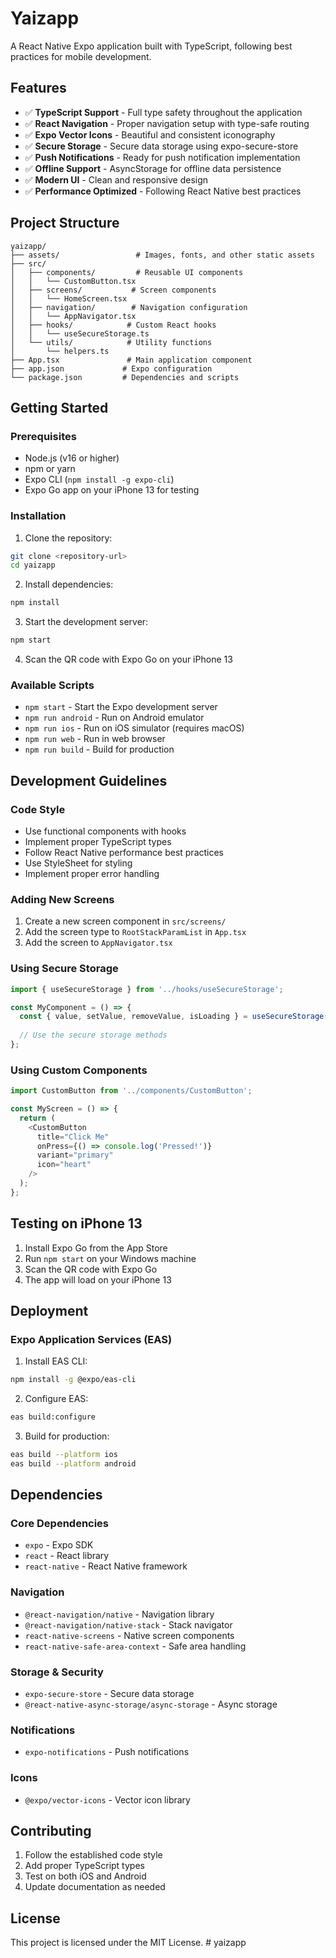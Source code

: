 # Yaizapp

A React Native Expo application built with TypeScript, following best practices for mobile development.

## Features

- ✅ **TypeScript Support** - Full type safety throughout the application
- ✅ **React Navigation** - Proper navigation setup with type-safe routing
- ✅ **Expo Vector Icons** - Beautiful and consistent iconography
- ✅ **Secure Storage** - Secure data storage using expo-secure-store
- ✅ **Push Notifications** - Ready for push notification implementation
- ✅ **Offline Support** - AsyncStorage for offline data persistence
- ✅ **Modern UI** - Clean and responsive design
- ✅ **Performance Optimized** - Following React Native best practices

## Project Structure

```
yaizapp/
├── assets/                 # Images, fonts, and other static assets
├── src/
│   ├── components/         # Reusable UI components
│   │   └── CustomButton.tsx
│   ├── screens/           # Screen components
│   │   └── HomeScreen.tsx
│   ├── navigation/        # Navigation configuration
│   │   └── AppNavigator.tsx
│   ├── hooks/            # Custom React hooks
│   │   └── useSecureStorage.ts
│   └── utils/            # Utility functions
│       └── helpers.ts
├── App.tsx               # Main application component
├── app.json             # Expo configuration
└── package.json         # Dependencies and scripts
```

## Getting Started

### Prerequisites

- Node.js (v16 or higher)
- npm or yarn
- Expo CLI (`npm install -g expo-cli`)
- Expo Go app on your iPhone 13 for testing

### Installation

1. Clone the repository:
```bash
git clone <repository-url>
cd yaizapp
```

2. Install dependencies:
```bash
npm install
```

3. Start the development server:
```bash
npm start
```

4. Scan the QR code with Expo Go on your iPhone 13

### Available Scripts

- `npm start` - Start the Expo development server
- `npm run android` - Run on Android emulator
- `npm run ios` - Run on iOS simulator (requires macOS)
- `npm run web` - Run in web browser
- `npm run build` - Build for production

## Development Guidelines

### Code Style

- Use functional components with hooks
- Implement proper TypeScript types
- Follow React Native performance best practices
- Use StyleSheet for styling
- Implement proper error handling

### Adding New Screens

1. Create a new screen component in `src/screens/`
2. Add the screen type to `RootStackParamList` in `App.tsx`
3. Add the screen to `AppNavigator.tsx`

### Using Secure Storage

```typescript
import { useSecureStorage } from '../hooks/useSecureStorage';

const MyComponent = () => {
  const { value, setValue, removeValue, isLoading } = useSecureStorage('my-key');
  
  // Use the secure storage methods
};
```

### Using Custom Components

```typescript
import CustomButton from '../components/CustomButton';

const MyScreen = () => {
  return (
    <CustomButton
      title="Click Me"
      onPress={() => console.log('Pressed!')}
      variant="primary"
      icon="heart"
    />
  );
};
```

## Testing on iPhone 13

1. Install Expo Go from the App Store
2. Run `npm start` on your Windows machine
3. Scan the QR code with Expo Go
4. The app will load on your iPhone 13

## Deployment

### Expo Application Services (EAS)

1. Install EAS CLI:
```bash
npm install -g @expo/eas-cli
```

2. Configure EAS:
```bash
eas build:configure
```

3. Build for production:
```bash
eas build --platform ios
eas build --platform android
```

## Dependencies

### Core Dependencies
- `expo` - Expo SDK
- `react` - React library
- `react-native` - React Native framework

### Navigation
- `@react-navigation/native` - Navigation library
- `@react-navigation/native-stack` - Stack navigator
- `react-native-screens` - Native screen components
- `react-native-safe-area-context` - Safe area handling

### Storage & Security
- `expo-secure-store` - Secure data storage
- `@react-native-async-storage/async-storage` - Async storage

### Notifications
- `expo-notifications` - Push notifications

### Icons
- `@expo/vector-icons` - Vector icon library

## Contributing

1. Follow the established code style
2. Add proper TypeScript types
3. Test on both iOS and Android
4. Update documentation as needed

## License

This project is licensed under the MIT License. #   y a i z a p p 
 
 